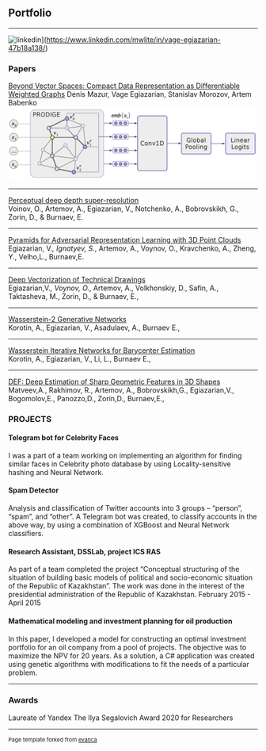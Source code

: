 ## Portfolio

---
![linkedin](image/linkedin.jpg)](https://www.linkedin.com/mwlite/in/vage-egiazarian-47b18a138/)

### Papers

[Beyond Vector Spaces: Compact Data Representation as Differentiable Weighted Graphs](https://papers.nips.cc/paper/8914-beyond-vector-spaces-compact-data-representation-as-differentiable-weighted-graphs)
Denis Mazur, Vage Egiazarian, Stanislav Morozov, Artem Babenko  
<img src="images/graph_emb_classification.png?raw=true"/>  

---

[Perceptual deep depth super-resolution](http://adase.group/3ddl/projects/perceptual-depth-sr/)  
Voinov, O., Artemov, A., Egiazarian, V., Notchenko, A., Bobrovskikh, G., Zorin, D., & Burnaev, E.  

---
[Pyramids for Adversarial Representation Learning with 3D Point Clouds](http://adase.group/3ddl/projects/3d-laplatgan/)  
Egiazarian, V.*, Ignatyev, S.*, Artemov, A., Voynov, O., Kravchenko, A., Zheng, Y., Velho,L., Burnaev,E.  

---

[Deep Vectorization of Technical Drawings](http://adase.group/3ddl/projects/vectorization/)  
Egiazarian,V.*, Voynov, O.*, Artemov, A., Volkhonskiy, D., Safin, A., Taktasheva, M., Zorin, D., & Burnaev, E.,

---

[Wasserstein-2 Generative Networks](http://adase.group/projects/w2gn/)    
 Korotin, A., Egiazarian, V., Asadulaev, A., Burnaev E.,  

---

[Wasserstein Iterative Networks for Barycenter Estimation](https://arxiv.org/abs/2201.12245)  
Korotin, A., Egiazarian, V., Li, L., Burnaev E.,

---  

[DEF: Deep Estimation of Sharp Geometric Features in 3D Shapes](https://arxiv.org/abs/2011.15081)  
Matveev,A., Rakhimov, R., Artemov, A., Bobrovskikh,G., Egiazarian,V., Bogomolov,E., Panozzo,D., Zorin,D., Burnaev,E., 

### PROJECTS
#### Telegram bot for Celebrity Faces   
I was a part of a team working on implementing an algorithm for finding similar faces in Celebrity photo database by using Locality-sensitive hashing and Neural Network.
#### Spam Detector  
Analysis and classification of Twitter accounts into 3 groups – “person”, “spam”, and “other”. A Telegram bot was created, to classify accounts in the above way, by using a combination of XGBoost and Neural Network classifiers.
#### Research Assistant, DSSLab, project ICS RAS  
As part of a team completed the project “Conceptual structuring of the situation of building basic models of political and socio-economic situation of the Republic of Kazakhstan”. The work was done in the interest of the presidential administration of the Republic of Kazakhstan. February 2015 - April 2015
#### Mathematical modeling and investment planning for oil production
 In this paper, I developed a model for constructing an optimal investment portfolio for an oil company from a pool of projects. The objective was to maximize the NPV for 20 years. As a solution, a C# application was created using genetic algorithms with modifications to fit the needs of a particular problem.

---
### Awards
Laureate of  Yandex The Ilya Segalovich Award  2020 for Researchers


---
<p style="font-size:11px">Page template forked from <a href="https://github.com/evanca/quick-portfolio">evanca</a></p>
<!-- Remove above link if you don't want to attibute -->

